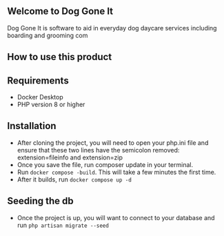 
## Welcome to Dog Gone It

Dog Gone It is software to aid in everyday dog daycare services including boarding and grooming
com
## How to use this product



## Requirements

- Docker Desktop
- PHP version 8 or higher

## Installation

-  After cloning the project, you will need to open your php.ini file and ensure that these two lines
have the semicolon removed: extension=fileinfo and extension=zip
- Once you save the file, run composer update in your terminal.
- Run `docker compose -build`. This will take a few minutes the first time.
- After it builds, run `docker compose up -d`

## Seeding the db

- Once the project is up, you will want to connect to your database and run `php artisan migrate --seed`





